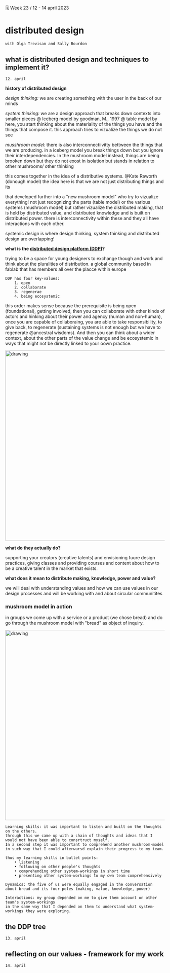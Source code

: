 ##

🗓 Week 23 / 12 - 14 april 2023

# distributed design

`with Olga Trevisan and Sally Bourdon`

## what is distributed design and techniques to implement it?
`12. april`

**history of distributed design**

*design thinking:* we are creating something with the user in the back of our minds

*system thinking:* we are 
a design approach that breaks down contexts into smaller pieces
@ Iceberg model by goodman, M., 1997
@ table model by 
here, you start thinking about the materiality of the things you have and the things that compose it. this approach tries to vizualize the things we do not see

*musshroom model:* there is also interconnectiivitty bettween the things that we are producing. in a iceberg model you break things down but you ignore their interdependencies. In the mushroom model instead, things are being brooken down but they do not exost in isolation but stands in relation to other mushrooms/ other thinking

this comes together in the idea of a distributive systems. 
@Kate Raworth (donough model)
the idea here is that we are not just distributing things and its

that developed further into a "new mushroom model" who try to vizualize everything! not just recognizing the parts (table model) or the various systems (mushroom model) but rather vizualize the distributed making, that is held by distributed value, and distributed knowledge and is built on distributed power.
there is interconnectivity within these and they all have interactions with each other.

systemic design is where design thinking, system thinking and distributed design are overlapping!

**what is the [distributed design platform (DDP)](https://distributeddesign.eu/about/)?**

 trying to be a space for young designers to exchange though and work and think about the pluralities of distribution. a global community based in fablab that has members all over the placce within europe 

    DDP has four key-values:
        1. open
        2. collaborate
        3. regenerae
        4. being ecosystemic

 this order makes sense because the prerequisite is being open (foundational), getting involved, then you can collaborate with other kinds of actors and hinking about their power and agency (human and non-human), once you are capable of collaboraing, you are able to take responsibility, to give back, to regenerate (sustaining systems is not enough but we have to regenerate @ancestral wisdoms). And then you can think about a wider context, about the other parts of the value change and be ecosystemic in ways that might not be directly linked to your oown practice. 


<img src="../distributeddesign.png" alt="drawing" width="600"/>


**what do they actually do?**

supporting your creators (creative talents) and envisioning fuure design practices, giving classes and providing courses and content about how to be a creative talent in the market that exists. 

**what does it mean to distribute making, knowledge, power and value?**

we will deal with understanding values and how we can use values in our design processes and will be working with and about circular communitites

### mushroom model in action

in groups we come up with a service or a product (we chose bread) and do go through the mushroom model with "bread" as object of inquiry. 

<img src="../mushroom.png" alt="drawing" width="600"/>

    Learning skills: it was important to listen and built on the thoughts on the others. 
    through this we came up with a chain of thoughts and ideas that I would not have been able to consrtruct myself. 
    In a second step it was important to comprehend another mushroom-model in such way that I could afterwarsd explain their progress to my team. 

    thus my learning skills in bullet points:
        • listening
        • following on other people's thoughts 
        • comprehending other system-workings in short time
        • presenting other system-workings to my own team comprehensively

    Dynamics: the five of us were equally engaged in the conversation about bread and its four poles (making, value, knowledge, power)

    Interactions: my group depended on me to give them account on other team's system-workings 
    in the same way that I depended on them to understand what system-workings they were exploring.


## the DDP tree
`13. april`


## reflecting on our values - framework for my work
`14. april`
